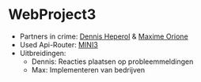 # WebProject3

* Partners in crime: [Dennis Heperol](https://github.com/Zarnotox) & [Maxime Orione](https://github.com/Maxzilla60)
* Used Api-Router: [MINI3](github.com/panique/mini3)
* Uitbreidingen:
  * Dennis: Reacties plaatsen op probleemmeldingen
  * Max: Implementeren van bedrijven
